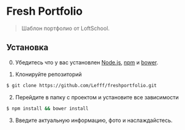 # Fresh Portfolio

> Шаблон портфолио от LoftSchool.

## Установка

0. Убедитесь что у вас установлен [Node.js](http://nodejs.org/), [npm](http://npmjs.org/) и [bower](http://bower.io.).

1. Клонируйте репозиторий

```sh
$ git clone https://github.com/Lefff/freshportfolio.git
```

2. Перейдите в папку с проектом и установите все зависимости

```sh
$ npm install && bower install
```

3. Введите актуальную информацию, фото и наслаждайстесь.